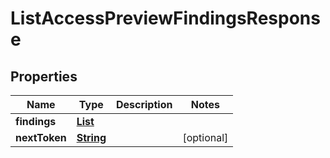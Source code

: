 

# ListAccessPreviewFindingsResponse


## Properties

| Name | Type | Description | Notes |
|------------ | ------------- | ------------- | -------------|
|**findings** | [**List**](List.md) |  |  |
|**nextToken** | [**String**](String.md) |  |  [optional] |



